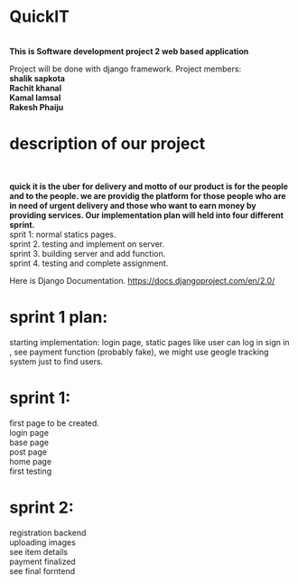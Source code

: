 <h1>QuickIT</h1></br>
<strong>This is Software development project 2 web based application</strong>

Project will be done with django framework.
Project members:</br>
<strong>shalik sapkota</strong></br>
<strong>Rachit khanal</strong></br>
<strong>Kamal lamsal</strong></br>
<strong>Rakesh Phaiju</strong></br>

<h1>description of our project</h1></br>

<b>quick it is the uber for delivery and motto of our product is for the people and to the people. we are providig the platform for those people who are in need of urgent delivery and those who want to earn money by providing services.
Our implementation plan will held into four different sprint.</b></br>
sprit 1: normal statics pages.</br>
sprint 2. testing and implement on server.</br>
sprint 3. building server and add function.</br>
sprint 4. testing and complete assignment.</br>


Here is Django Documentation.
https://docs.djangoproject.com/en/2.0/

<h1>sprint 1 plan:</h1>
starting implementation: login page, static pages like user can log in sign in , see payment function (probably fake), we might use geogle tracking system just to find users.

 
<h1>sprint 1: </h1>
          first page to be created.</br>
          login page</br>
          base page</br>
          post page</br>
          home page</br>
          first testing</br>
          
 <h1>sprint 2: </h2>
  registration backend</br>
  uploading images</br>
  see item details</br>
  payment finalized</br>
  see final forntend</br>
  
          
          
